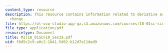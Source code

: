 ```yaml
---
content_type: resource
description: This resource contains information related to deriative as a rate of
  change.
file: https://ol-ocw-studio-app-qa.s3.amazonaws.com/courses/18-01sc-single-variable-calculus-fall-2010/f8d5c2c9a0c216415d02b12d7e11dad9_MIT18_01SCF10_Ses3a.pdf
file_type: application/pdf
resourcetype: Document
title: MIT18_01SCF10_Ses3a.pdf
uid: f8d5c2c9-a0c2-1641-5d02-b12d7e11dad9
---
```

